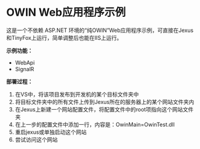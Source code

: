 ﻿# OWIN Web应用程序示例

这是一个不依赖 ASP.NET 环境的“纯OWIN”Web应用程序示例，可直接在Jexus和TinyFox上运行，简单调整后也能在IIS上运行。

**示例功能：**

- WebApi
- SignalR

**部署过程：**

1. 在VS中，将该项目发布到开发机的某个目标文件夹中
2. 将目标文件夹中的所有文件上传到Jexus所在的服务器上的某个网站文件夹内
3. 在Jexus上新建一个网站配置文件，将配置文件中的root项指向这个网站文件夹
4. 在上一步的配置文件中添加一行，内容是：OwinMain=OwinTest.dll
5. 重启jexus或单独启动这个网站
6. 尝试访问这个网站

